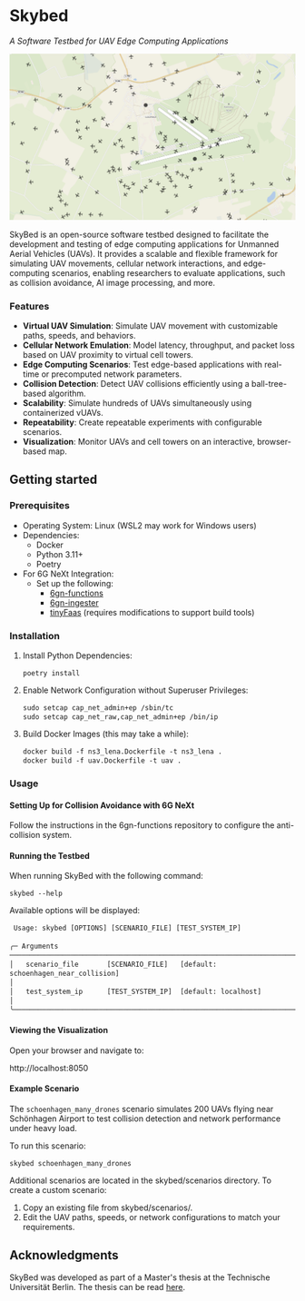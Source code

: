 # Skybed
*A Software Testbed for UAV Edge Computing Applications*

![200 UAVs Screenshot](documentation/images/200_uavs_screenshot.png)

SkyBed is an open-source software testbed designed to facilitate the development and testing of edge computing applications for Unmanned Aerial Vehicles (UAVs). It provides a scalable and flexible framework for simulating UAV movements, cellular network interactions, and edge-computing scenarios, enabling researchers to evaluate applications, such as collision avoidance, AI image processing, and more.

### Features
- **Virtual UAV Simulation**: Simulate UAV movement with customizable paths, speeds, and behaviors.
- **Cellular Network Emulation**: Model latency, throughput, and packet loss based on UAV proximity to virtual cell towers.
- **Edge Computing Scenarios**: Test edge-based applications with real-time or precomputed network parameters.
- **Collision Detection**: Detect UAV collisions efficiently using a ball-tree-based algorithm.
- **Scalability**: Simulate hundreds of UAVs simultaneously using containerized vUAVs.
- **Repeatability**: Create repeatable experiments with configurable scenarios.
- **Visualization**: Monitor UAVs and cell towers on an interactive, browser-based map.


## Getting started

### Prerequisites
- Operating System: Linux (WSL2 may work for Windows users)
- Dependencies:
  - Docker
  - Python 3.11+
  - Poetry
- For 6G NeXt Integration:
  - Set up the following:
    - [6gn-functions](https://github.com/ChaosRez/6gn-functions)
    - [6gn-ingester](https://github.com/ChaosRez/6gn-ingester)
    - [tinyFaas](https://github.com/OpenFogStack/tinyFaaS) (requires modifications to support build tools)

### Installation
1. Install Python Dependencies:
    ```shell
    poetry install
    ```
2. Enable Network Configuration without Superuser Privileges:
    ```shell
    sudo setcap cap_net_admin+ep /sbin/tc
    sudo setcap cap_net_raw,cap_net_admin+ep /bin/ip
    ```
3. Build Docker Images (this may take a while):
    ```shell
    docker build -f ns3_lena.Dockerfile -t ns3_lena .
    docker build -f uav.Dockerfile -t uav .
    ```

### Usage
#### Setting Up for Collision Avoidance with 6G NeXt
Follow the instructions in the 6gn-functions repository to configure the anti-collision system.

#### Running the Testbed
When running SkyBed with the following command:

```shell
skybed --help
```

Available options will be displayed:

```shell
 Usage: skybed [OPTIONS] [SCENARIO_FILE] [TEST_SYSTEM_IP]                                                                                                                                                                                  
                                                                                                                                                                                                                                           
╭─ Arguments ─────────────────────────────────────────────────────────────────────────────────────────────────────────────────────────────────────────────────────────────────────────────────────────────────────────────────────────────╮
│   scenario_file       [SCENARIO_FILE]   [default: schoenhagen_near_collision]                                                                                                                                                           │
│   test_system_ip      [TEST_SYSTEM_IP]  [default: localhost]                                                                                                                                                                            │
╰─────────────────────────────────────────────────────────────────────────────────────────────────────────────────────────────────────────────────────────────────────────────────────────────────────────────────────────────────────────╯
```

#### Viewing the Visualization
Open your browser and navigate to:

http://localhost:8050

#### Example Scenario
The `schoenhagen_many_drones` scenario simulates 200 UAVs flying near Schönhagen Airport to test collision detection and network performance under heavy load.

To run this scenario:
```shell
skybed schoenhagen_many_drones
```

Additional scenarios are located in the skybed/scenarios directory. To create a custom scenario:

1. Copy an existing file from skybed/scenarios/.
2. Edit the UAV paths, speeds, or network configurations to match your requirements.

## Acknowledgments
SkyBed was developed as part of a Master's thesis at the Technische Universität Berlin. The thesis can be read [here](documentation/thesis.pdf).
